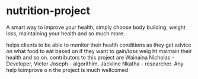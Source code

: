 # nutrition-project
A smart way to improve your health, simply choose body building, weight loss, maintaining your health and so much more.


helps clients to be able to monitor their health
conditions as they get advice on what food to eat based on if they want to gain/loss weig
ht maintain their health and so on. contributors to this project are Wainaina Nicholas -
Developer, Victor Joseph - algorithim, Jackline Nkatha - researcher. Any help toimprove o
n the project is much wellcomed
